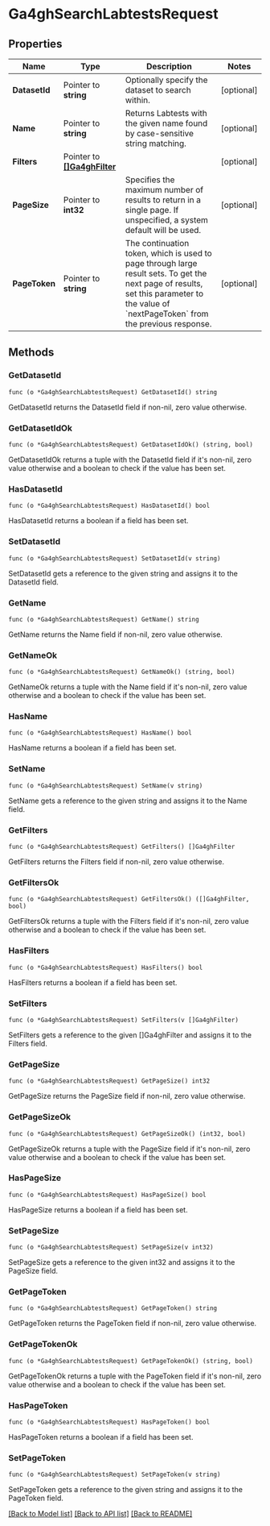 # Ga4ghSearchLabtestsRequest

## Properties

Name | Type | Description | Notes
------------ | ------------- | ------------- | -------------
**DatasetId** | Pointer to **string** | Optionally specify the dataset to search within. | [optional] 
**Name** | Pointer to **string** | Returns Labtests with the given name found by case-sensitive string matching. | [optional] 
**Filters** | Pointer to [**[]Ga4ghFilter**](ga4ghFilter.md) |  | [optional] 
**PageSize** | Pointer to **int32** | Specifies the maximum number of results to return in a single page. If unspecified, a system default will be used. | [optional] 
**PageToken** | Pointer to **string** | The continuation token, which is used to page through large result sets. To get the next page of results, set this parameter to the value of &#x60;nextPageToken&#x60; from the previous response. | [optional] 

## Methods

### GetDatasetId

`func (o *Ga4ghSearchLabtestsRequest) GetDatasetId() string`

GetDatasetId returns the DatasetId field if non-nil, zero value otherwise.

### GetDatasetIdOk

`func (o *Ga4ghSearchLabtestsRequest) GetDatasetIdOk() (string, bool)`

GetDatasetIdOk returns a tuple with the DatasetId field if it's non-nil, zero value otherwise
and a boolean to check if the value has been set.

### HasDatasetId

`func (o *Ga4ghSearchLabtestsRequest) HasDatasetId() bool`

HasDatasetId returns a boolean if a field has been set.

### SetDatasetId

`func (o *Ga4ghSearchLabtestsRequest) SetDatasetId(v string)`

SetDatasetId gets a reference to the given string and assigns it to the DatasetId field.

### GetName

`func (o *Ga4ghSearchLabtestsRequest) GetName() string`

GetName returns the Name field if non-nil, zero value otherwise.

### GetNameOk

`func (o *Ga4ghSearchLabtestsRequest) GetNameOk() (string, bool)`

GetNameOk returns a tuple with the Name field if it's non-nil, zero value otherwise
and a boolean to check if the value has been set.

### HasName

`func (o *Ga4ghSearchLabtestsRequest) HasName() bool`

HasName returns a boolean if a field has been set.

### SetName

`func (o *Ga4ghSearchLabtestsRequest) SetName(v string)`

SetName gets a reference to the given string and assigns it to the Name field.

### GetFilters

`func (o *Ga4ghSearchLabtestsRequest) GetFilters() []Ga4ghFilter`

GetFilters returns the Filters field if non-nil, zero value otherwise.

### GetFiltersOk

`func (o *Ga4ghSearchLabtestsRequest) GetFiltersOk() ([]Ga4ghFilter, bool)`

GetFiltersOk returns a tuple with the Filters field if it's non-nil, zero value otherwise
and a boolean to check if the value has been set.

### HasFilters

`func (o *Ga4ghSearchLabtestsRequest) HasFilters() bool`

HasFilters returns a boolean if a field has been set.

### SetFilters

`func (o *Ga4ghSearchLabtestsRequest) SetFilters(v []Ga4ghFilter)`

SetFilters gets a reference to the given []Ga4ghFilter and assigns it to the Filters field.

### GetPageSize

`func (o *Ga4ghSearchLabtestsRequest) GetPageSize() int32`

GetPageSize returns the PageSize field if non-nil, zero value otherwise.

### GetPageSizeOk

`func (o *Ga4ghSearchLabtestsRequest) GetPageSizeOk() (int32, bool)`

GetPageSizeOk returns a tuple with the PageSize field if it's non-nil, zero value otherwise
and a boolean to check if the value has been set.

### HasPageSize

`func (o *Ga4ghSearchLabtestsRequest) HasPageSize() bool`

HasPageSize returns a boolean if a field has been set.

### SetPageSize

`func (o *Ga4ghSearchLabtestsRequest) SetPageSize(v int32)`

SetPageSize gets a reference to the given int32 and assigns it to the PageSize field.

### GetPageToken

`func (o *Ga4ghSearchLabtestsRequest) GetPageToken() string`

GetPageToken returns the PageToken field if non-nil, zero value otherwise.

### GetPageTokenOk

`func (o *Ga4ghSearchLabtestsRequest) GetPageTokenOk() (string, bool)`

GetPageTokenOk returns a tuple with the PageToken field if it's non-nil, zero value otherwise
and a boolean to check if the value has been set.

### HasPageToken

`func (o *Ga4ghSearchLabtestsRequest) HasPageToken() bool`

HasPageToken returns a boolean if a field has been set.

### SetPageToken

`func (o *Ga4ghSearchLabtestsRequest) SetPageToken(v string)`

SetPageToken gets a reference to the given string and assigns it to the PageToken field.


[[Back to Model list]](../README.md#documentation-for-models) [[Back to API list]](../README.md#documentation-for-api-endpoints) [[Back to README]](../README.md)


